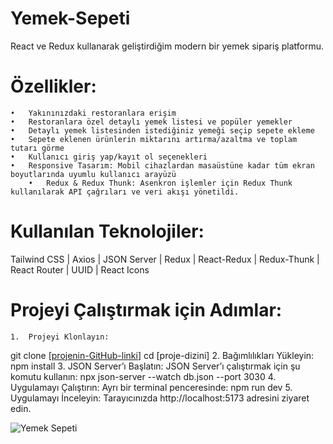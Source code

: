 # Yemek-Sepeti
React ve Redux kullanarak geliştirdiğim modern bir yemek sipariş platformu.

# Özellikler:
	•	Yakınınızdaki restoranlara erişim
	•	Restoranlara özel detaylı yemek listesi ve popüler yemekler
	•	Detaylı yemek listesinden istediğiniz yemeği seçip sepete ekleme
	•	Sepete eklenen ürünlerin miktarını artırma/azaltma ve toplam tutarı görme
	•	Kullanıcı giriş yap/kayıt ol seçenekleri
	•	Responsive Tasarım: Mobil cihazlardan masaüstüne kadar tüm ekran boyutlarında uyumlu kullanıcı arayüzü
        •	Redux & Redux Thunk: Asenkron işlemler için Redux Thunk kullanılarak API çağrıları ve veri akışı yönetildi.
 
# Kullanılan Teknolojiler:
Tailwind CSS | Axios | JSON Server | Redux | React-Redux | Redux-Thunk | React Router | UUID | React Icons

# Projeyi Çalıştırmak için Adımlar:
	1.	Projeyi Klonlayın:
git clone [[projenin-GitHub-linki](https://github.com/nevaldurmaz/Yemek-Sepeti.git)]
cd [proje-dizini]
	2.	Bağımlılıkları Yükleyin:
npm install
3.	JSON Server’ı Başlatın:
JSON Server’ı çalıştırmak için şu komutu kullanın:
npx json-server --watch db.json --port 3030
4.	Uygulamayı Çalıştırın:
Ayrı bir terminal penceresinde:
npm run dev
5.	Uygulamayı İnceleyin:
Tarayıcınızda http://localhost:5173 adresini ziyaret edin.


![Yemek Sepeti](https://github.com/user-attachments/assets/b170d4e4-3e45-4c58-b44b-231a7f51c81c)
